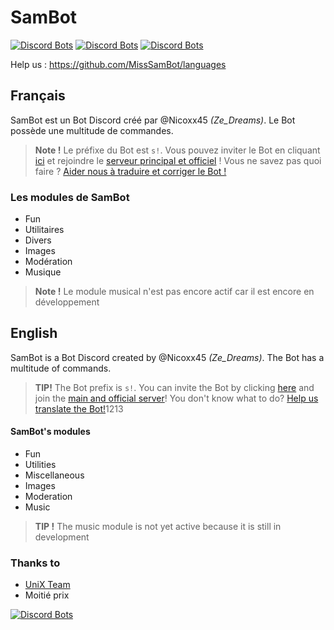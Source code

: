 # SamBot
[![Discord Bots](https://discordbots.org/api/widget/status/481753714982518786.svg?noavatar=true)](https://discordbots.org/bot/481753714982518786) [![Discord Bots](https://discordbots.org/api/widget/upvotes/481753714982518786.svg?noavatar=true)](https://discordbots.org/bot/481753714982518786) [![Discord Bots](https://discordbots.org/api/widget/lib/481753714982518786.svg?noavatar=true)](https://discordbots.org/bot/481753714982518786)

Help us : https://github.com/MissSamBot/languages

## Français

SamBot est un Bot Discord créé par @Nicoxx45 *(Ze_Dreams)*. Le Bot possède une multitude de commandes.
>**Note !** Le préfixe du Bot est `s!`. Vous pouvez inviter le Bot en cliquant [ici](https://discordapp.com/oauth2/authorize/?permissions=2146827639&scope=bot&client_id=481753714982518786) et rejoindre le [serveur principal et officiel](https://discord.gg/3rgrU92)
!
Vous ne savez pas quoi faire ? [Aider nous à traduire et corriger le Bot !](https://github.com/MissSamBot/languages)

### Les modules de SamBot
- Fun
- Utilitaires
- Divers
- Images
- Modération
- Musique

>**Note !** Le module musical n'est pas encore actif car il est encore en développement

## English

SamBot is a Bot Discord created by @Nicoxx45 *(Ze_Dreams)*. The Bot has a multitude of commands.
>**TIP!** The Bot prefix is `s!`. You can invite the Bot by clicking [here](https:/discordapp.comoauth2authorize?permissions=2146827639&scope=bot&client_id=48175371414982518786) and join the [main and official server](https:/discord.gg3rgrU92)! You don't know what to do? [Help us translate the Bot!](https:/github.comMissSamBotlanguages)1213

#### SamBot's modules
- Fun
- Utilities
- Miscellaneous
- Images
- Moderation
- Music

> **TIP !** The music module is not yet active because it is still in development

### Thanks to
- [UniX Team](https://github.com/UniX-Team/) 
- Moitié prix

[![Discord Bots](https://discordbots.org/api/widget/481753714982518786.svg)](https://discordbots.org/bot/481753714982518786)
